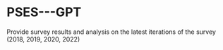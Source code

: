 # PSES---GPT
Provide survey results and analysis on the latest iterations of the survey (2018, 2019, 2020, 2022)
